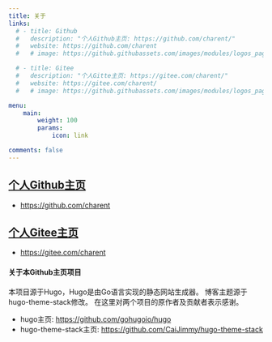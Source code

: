 ```yaml
---
title: 关于
links:
  # - title: Github
  #   description: "个人Github主页: https://github.com/charent/"
  #   website: https://github.com/charent
  #   # image: https://github.githubassets.com/images/modules/logos_page/GitHub-Mark.png

  # - title: Gitee
  #   description: "个人Gitte主页: https://gitee.com/charent/"
  #   website: https://gitee.com/charent/
  #   # image: https://github.githubassets.com/images/modules/logos_page/GitHub-Mark.png

menu:
    main: 
        weight: 100
        params:
            icon: link

comments: false
---
```



## [个人Github主页](https://github.com/charent)
- <https://github.com/charent> 

## [个人Gitee主页](https://gitee.com/charent)
- <https://gitee.com/charent>


####  关于本Github主页项目

本项目源于Hugo，Hugo是由Go语言实现的静态网站生成器。 
博客主题源于hugo-theme-stack修改。 
在这里对两个项目的原作者及贡献者表示感谢。 

- hugo主页: <https://github.com/gohugoio/hugo>
- hugo-theme-stack主页: <https://github.com/CaiJimmy/hugo-theme-stack>
